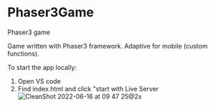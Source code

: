 # Phaser3Game
Phaser3 game


Game written with Phaser3 framework. Adaptive for mobile (custom functions).


To start the app locally:

1. Open VS code
2. Find index.html and click "start with Live Server![CleanShot 2022-06-16 at 09 47 25@2x](https://user-images.githubusercontent.com/105796964/174009137-7d8cefbc-72db-430d-adfe-1b491bdec807.png)

